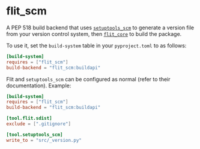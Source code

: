 # flit_scm

A PEP 518 build backend that uses [`setuptools_scm`](https://github.com/pypa/setuptools_scm) to generate a version file from your version control system, then [`flit_core`](https://flit.readthedocs.io/en/latest/index.html) to build the package.

To use it, set the `build-system` table in your `pyproject.toml` to as follows:

```toml
[build-system]
requires = ["flit_scm"]
build-backend = "flit_scm:buildapi"
```

Flit and `setuptools_scm` can be configured as normal (refer to their documentation). Example:

```toml
[build-system]
requires = ["flit_scm"]
build-backend = "flit_scm:buildapi"

[tool.flit.sdist]
exclude = [".gitignore"]

[tool.setuptools_scm]
write_to = "src/_version.py"
```


